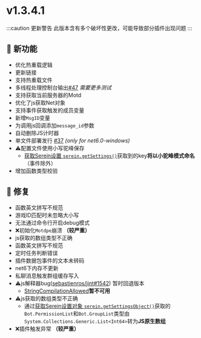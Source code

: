 # v1.3.4.1

:::caution 更新警告
此版本含有多个破坏性更改，可能导致部分插件出现问题
:::

## 🚀 新功能

- 优化热重载逻辑
- 更新链接
- 支持热重载文件
- 多线程处理控制台输出[#47](https://github.com/Zaitonn/Serein/issues/47) *需要更多测试*
- 支持获取当前服务器的Motd
- 优化了js获取Net对象
- 支持事件获取触发的成员变量
- 新增`MsgID`变量
- 为调用js回调添加`message_id`参数
- 自动删除JS计时器
- 单文件部署发行 [#37](https://github.com/Zaitonn/Serein/issues/37) *(only for net6.0-windows)*
- ⚠配置文件使用小写驼峰保存
  - [获取Serein设置 `serein.getSettings()`](../development/functions/serein#获取serein设置)获取到的key**将以小驼峰模式命名**（事件除外）
- 增加函数类型校验

## 🐛 修复

- 函数英文拼写不规范
- 游戏ID匹配时未忽略大小写
- 无法通过命令行开启debug模式
- ❌初始化`Motdpe`崩溃 **（较严重）**
- js获取的数组类型不正确
- 函数英文拼写不规范
- 定时任务判断错误
- 插件数据包事件的文本未转码
- net6下内存不更新
- 私聊消息触发群组缓存写入
- ⚠js解释器bug([sebastienros/jint#1542](https://github.com/sebastienros/jint/issues/1542)) 暂时回退版本
  - [StringCompilationAllowed](../development/preLoadConfig#stringcompilationallowed-boolean)**暂不可用**
- ⚠js获取的数组类型不正确
  - 通过[获取Serein设置对象 `serein.getSettingsObject()`](../development/functions/serein#获取serein设置对象)获取的`Bot.PermissionList`和`Bot.GroupList`类型由`System.Collections.Generic.List<Int64>`转为**JS原生数组**
- ❌插件触发异常 **（较严重）**
